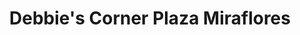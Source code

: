 ---
title: "Debbie's Corner Plaza Miraflores"
url: /tegucigalpa/debbies-corner-plaza-miraflores/
shop: Allgemein
---